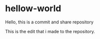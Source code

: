 # hellow-world

Hello, this is a commit and share repository

This is the edit that i made to the repository.
